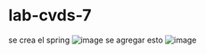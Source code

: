 # lab-cvds-7

se crea el spring
 ![image](https://user-images.githubusercontent.com/123812926/229292757-e1e5bf3a-f52f-4e48-b7d5-3f48d4550ca7.png)
se agregar esto
![image](https://user-images.githubusercontent.com/123812926/229293462-5825c97b-7e16-47b0-9795-f541a05e65aa.png)
